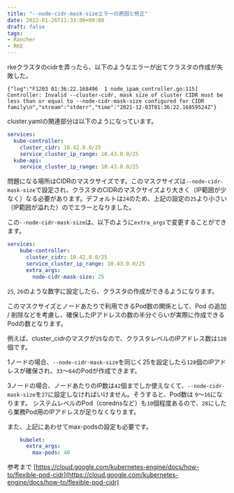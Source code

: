 ```yaml
---
title: "--node-cidr-mask-sizeエラーの原因と修正"
date: 2022-01-26T11:33:00+09:00
draft: false
tags: 
- Rancher
- RKE
---
```

rkeクラスタのcidrを弄ったら、以下のようなエラーが出てクラスタの作成が失敗した。

```log
{"log":"F1203 01:36:22.168496  1 node_ipam_controller.go:115] Controller: Invalid --cluster-cidr, mask size of cluster CIDR must be less than or equal to --node-cidr-mask-size configured for CIDR family\n","stream":"stderr","time":"2021-12-03T01:36:22.16859524Z"}
```

cluster.yamlの関連部分は以下のようになっています。

```yaml
services:
  kube-controller:
    cluster_cidr: 10.42.0.0/25
    service_cluster_ip_range: 10.43.0.0/25
  kube-api:
    service_cluster_ip_range: 10.43.0.0/25
```

問題になる場所はCIDRのマスクサイズです。このマスクサイズは`--node-cidr-mask-size`で設定され、クラスタのCIDRのマスクサイズより大きく（IP範囲が少なく）なる必要があります。デフォルトは`24`のため、上記の設定の`25`より小さい（IP範囲が溢れた）のでエラーとなりました。

この`--node-cidr-mask-size`は、以下のように`extra_args`で変更することができます。

```yaml
services:
    kube-controller:
      cluster_cidr: 10.42.0.0/25
      service_cluster_ip_range: 10.43.0.0/25
      extra_args:
        node-cidr-mask-size: 25
```

`25`, `26`のような数字に設定したら、クラスタの作成ができるようになります。

このマスクサイズとノードあたりで利用できるPod数の関係として、Pod の追加 / 削除などを考慮し、確保したIPアドレスの数の半分ぐらいが実際に作成できるPodの数となります。

例えば、cluster_cidrのマスクが`25`なので、クラスタレベルのIPアドレス数は`128`個です。

1ノードの場合、`--node-cidr-mask-size`を同じく25を設定したら`128`個のIPアドレスが確保され、`33`～`64`のPodが作成できます。

3ノードの場合、ノードあたりのIP数は`42`個までしか使えなくて、`--node-cidr-mask-size`を`27`に設定しなければいけません。そうすると、Pod数は `9`～`16`になります。
システムレベルのPod（corednsなど）も`10`個程度あるので、`28`にしたら業務Pod用のIPアドレスが足りなくなります。

また、上記にあわせてmax-podsの設定も必要です。

```yaml
    kubelet:
      extra_args:
        max-pods: 40
```

参考まで
[https://cloud.google.com/kubernetes-engine/docs/how-to/flexible-pod-cidr](https://cloud.google.com/kubernetes-engine/docs/how-to/flexible-pod-cidr)
